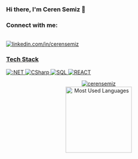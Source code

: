 ### Hi there, I'm Ceren Semiz 👋 

<!--
**cerensemiz/cerensemiz** is a ✨ _special_ ✨ repository because its `README.md` (this file) appears on your GitHub profile.

Here are some ideas to get you started:


- 🔭 I’m currently working on ...
- 🌱 I’m currently learning ...
- 👯 I’m looking to collaborate on ...
- 🤔 I’m looking for help with ...
- 💬 Ask me about ...
- 📫 How to reach me: ...
- 😄 Pronouns: ...
- ⚡ Fun fact: ...

-->
  ### Connect with me:
  <br/>
    <a href="https://www.linkedin.com/in/ceren-semiz-2482b7182/"><img title="linkedin.com/in/cerensemiz" src="https://img.shields.io/badge/-LinkedIn-%230077B5?style=for-the-badge&logo=linkedin&logoColor=white">

### Tech Stack
![:NET](https://img.shields.io/badge/.NET-%230db7ed.svg?style=for-the-badge&logo=:NET&logoColor=white) ![CSharp](https://img.shields.io/badge/csharp-%23563D7C.svg?style=for-the-badge&logo=csharp&logoColor=white) ![SQL](https://img.shields.io/badge/mssql-%23E34F26.svg?style=for-the-badge&logo=mssql&logoColor=white) ![REACT](https://img.shields.io/badge/reactjs-%230db7ed.svg?style=for-the-badge&logo=react&logoColor=white)




<p align="center"> <img src="https://github-readme-stats.vercel.app/api?username=cerensemiz&show_icons=true&theme=gotham" alt="cerensemiz" />
  
  <br>
      <img height="180rem" alt="Most Used Languages" src="https://github-readme-stats.vercel.app/api/top-langs/?username=cerensemiz&langs_count=8&count_private=false&layout=compact&theme=vue-dark&bg_color=0d1117&hide_border=true"/>


